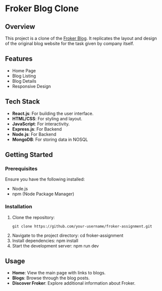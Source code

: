 # Froker Blog Clone

## Overview

This project is a clone of the [Froker Blog](https://www.froker.in/blogs). It replicates the layout and design of the original blog website for the task given by company itself.

## Features

- Home Page
- Blog Listing
- Blog Details
- Responsive Design

## Tech Stack

- **React.js**: For building the user interface.
- **HTML/CSS**: For styling and layout.
- **JavaScript**: For interactivity.
- **Express.js**: For Backend
- **Node.js**: For Backend
- **MongoDB**: For storing data in NOSQL

## Getting Started

### Prerequisites

Ensure you have the following installed:
- Node.js
- npm (Node Package Manager)

### Installation

1. Clone the repository:
   ```
   git clone https://github.com/your-username/froker-assignment.git

   ```
2. Navigate to the project directory:
   cd froker-assignment
3. Install dependencies:
    npm install
4. Start the development server:
    npm run dev

## Usage

- **Home**: View the main page with links to blogs.
- **Blogs**: Browse through the blog posts.
- **Discover Froker**: Explore additional information about Froker.




